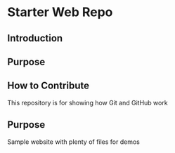 # Starter Web Repo

## Introduction

## Purpose

## How to Contribute

This repository is for showing how Git and GitHub work

## Purpose

Sample website with plenty of files for demos

